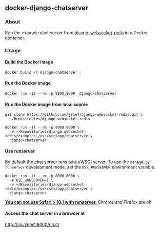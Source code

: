 ## docker-django-chatserver

### About

Run the example chat server from
[django-websocket-redis](https://github.com/jrief/django-websocket-redis)
in a Docker container.


### Usage

#### Build the Docker image

    docker build -t django-chatserver .

#### Run the Docker image

    docker run -it --rm -p 8000:8000  django-chatserver

#### Run the Docker image from local source

    git clone https://github.com/jrief/django-websocket-redis.git \
      ~/Repositories/django-websocket-redis
    
    docker run -it --rm -p 8000:8000 \
      -v ~/Repositories/django-websocket-redis/examples:/usr/src/app/chatserver \
      django-chatserver  


#### Use runserver

By default the chat server runs as a uWSGI server. To use the
`manage.py runserver` development mode, set the `USE_RUNSERVER`
environment variable.

    docker run -it --rm -p 8000:8000 \
      -e USE_RUNSERVER=1 \
      -v ~/Repositories/django-websocket-redis/examples:/usr/src/app/chatserver \
      django-chatserver  

**[You can not use Safari > 10.1 with
runserver.](https://github.com/jrief/django-websocket-redis/issues/206)**
Chrome and Firefox are ok.

#### Access the chat server in a browser at
[http://localhost:8000/chat/](http://localhost:8000/chat/)